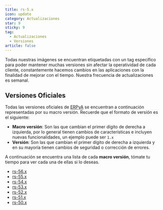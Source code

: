 ```yaml
---
title: rs-5.x
icon: update
category: Actualizaciones
star: 9
sticky: 9
tag:
  - Actualizaciones
  - Versiones
article: false
---
```


Todas nuestras imágenes se encuentran etiquetadas con un tag específico para poder mantener muchas versiones sin afectar la operatividad de cada cliente, constantemente hacemos cambios en las aplicaciones con la finalidad de mejorar con el tiempo. Nuestra frecuencia de actualizaciones es semanal.

## Versiones Oficiales

Todas las versiones oficiales de [ERPyA](https://erpya.com/) se encuentran a continuación representadas por su macro versión. Recuerde que el formato de versión es el siguiente:

- **Macro versión**: Son las que cambian el primer dígito de derecha a izquierda, por lo general tienen cambios de características e incluyen nuevas funcionalidades, un ejemplo puede ser `1.x`
- **Versión**: Son las que cambian el primer dígito de derecha a izquierda y en su mayoría tienen cambios de seguridad o corrección de errores.

A continuación se encuentra una lista de cada **macro versión**, tómate tu tiempo para ver cada una de ellas si lo deseas.

- [rs-56.x](rs-56.x/)
- [rs-55.x](rs-55.x/)
- [rs-54.x](rs-54.x/)
- [rs-53.x](rs-53.x/)
- [rs-52.x](rs-52.x/)
- [rs-51.x](rs-51.x/)
- [rs-50.x](rs-50.x/)
